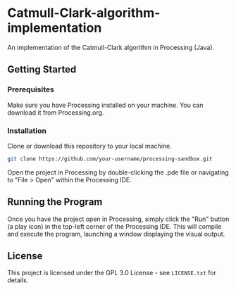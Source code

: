 # Catmull-Clark-algorithm-implementation
An implementation of the Catmull-Clark algorithm in Processing (Java).

## Getting Started

### Prerequisites
Make sure you have Processing installed on your machine. You can download it from Processing.org.

### Installation
Clone or download this repository to your local machine.
```bash
git clone https://github.com/your-username/processing-sandbox.git
```

Open the project in Processing by double-clicking the .pde file or navigating to "File > Open" within the Processing IDE.

## Running the Program

Once you have the project open in Processing, simply click the "Run" button (a play icon) in the top-left corner of the Processing IDE. This will compile and execute the program, launching a window displaying the visual output.

<!-- ## Project Overview
*** TODO

## Acknowledgements

-->
## License
This project is licensed under the GPL 3.0 License - see `LICENSE.txt` for details.
